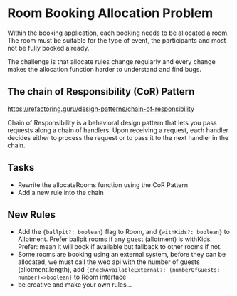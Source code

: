 # Room Booking Allocation Problem

Within the booking application, each booking needs to be allocated a room. The room must be suitable for the type of event, the participants and most not be fully booked already. 

The challenge is that allocate rules change regularly and every change makes the allocation function harder to understand and find bugs.

## The chain of Responsibility (CoR) Pattern

https://refactoring.guru/design-patterns/chain-of-responsibility

Chain of Responsibility is a behavioral design pattern that lets you pass requests along a chain of handlers. Upon receiving a request, each handler decides either to process the request or to pass it to the next handler in the chain.

## Tasks

* Rewrite the allocateRooms function using the CoR Pattern
* Add a new rule into the chain

## New Rules 

* Add the `{ballpit?: boolean}` flag to Room, and `{withKids?: boolean}` to Allotment. Prefer ballpit rooms if any guest (allotment) is withKids. Prefer: mean it will book if available but fallback to other rooms if not.
* Some rooms are booking using an external system, before they can be allocated, we must call the web api with the number of guests (allotment.length), add `{checkAvailableExternal?: (numberOfGuests: number)=>boolean}` to Room interface
* be creative and make your own rules...

